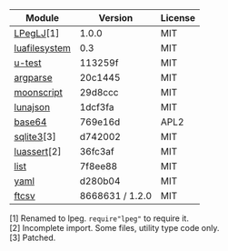 
Module                                                            | Version         | License
------------------------------------------------------------------|-----------------|---------
[LPegLJ](https://github.com/sacek/LPegLJ)[1]                      | 1.0.0           | MIT
[luafilesystem](https://github.com/spacewander/luafilesystem)     | 0.3             | MIT
[u-test](https://github.com/IUdalov/u-test)                       | 113259f         | MIT
[argparse](https://github.com/luarocks/argparse)                  | 20c1445         | MIT
[moonscript](https://moonscript.org)                              | 29d8ccc         | MIT
[lunajson](https://github.com/grafi-tt/lunajson)                  | 1dcf3fa         | MIT
[base64](https://github.com/jsolman/luajit-mime-base64/)          | 769e16d         | APL2
[sqlite3](https://github.com/stepelu/lua-ljsqlite3)[3]            | d742002         | MIT
[luassert](https://github.com/Olivine-Labs/luassert)[2]           | 36fc3af         | MIT
[list](https://github.com/lalawue/ffi_list.lua)                   | 7f8ee88         | MIT
[yaml](https://github.com/peposso/lua-tinyyaml)                   | d280b04         | MIT
[ftcsv](https://github.com/FourierTransformer/ftcsv)              | 8668631 / 1.2.0 | MIT

[1] Renamed to lpeg. `require"lpeg"` to require it.<br/>
[2] Incomplete import. Some files, utility type code only.<br/>
[3] Patched.<br/>
